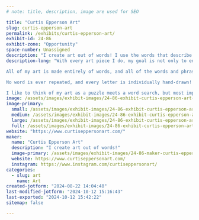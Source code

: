 ```yaml
---
# note: title, description, image are used for SEO

title: "Curtis Epperson Art"
slug: curtis-epperson-art
permalink: /exhibits/curtis-epperson-art/
exhibit-id: 24-86
exhibit-zone: "Opportunity"
space-number: Unassigned
description: "I create art out of words! I use the words that describe the art to create the art!"
description-long: "With every art piece I do, my goal is not only to entertain you, but also to inspire and educate you!

All of my art is made entirely of words, and all of the words and phrases describe the art, telling fun facts about each piece!

No word is ever repeated, and every letter is individually hand-drawn!

I like to think of my art as a puzzle meets a word search, but most importantly, a beautiful piece of art for your home or office!"
image: /assets/images/exhibit-images/24-86-exhibit-curtis-epperson-art-img-5543-large.jpeg
image-primary: 
  small: /assets/images/exhibit-images/24-86-exhibit-curtis-epperson-art-img-5543-small.jpeg
  medium: /assets/images/exhibit-images/24-86-exhibit-curtis-epperson-art-img-5543-medium.jpeg
  large: /assets/images/exhibit-images/24-86-exhibit-curtis-epperson-art-img-5543-large.jpeg
  full: /assets/images/exhibit-images/24-86-exhibit-curtis-epperson-art-img-5543-full.jpeg
website: "https://www.curtiseppersonart.com/"
maker: 
  name: "Curtis Epperson Art"
  description: "I create art out of words!"
  image-primary: /assets/images/exhibit-images/24-86-maker-curtis-epperson-art-ce-art-logo-new-black-medium.png
  website: https://www.curtiseppersonart.com/
  instagram: https://www.instagram.com/curtiseppersonart/
categories: 
  - slug: art
    name: Art
created-jotform: "2024-08-22 14:04:40"
last-modified-jotform: "2024-10-12 15:16:43"
last-exported: "2024-10-12 15:42:22"
sitemap: false

---
```

